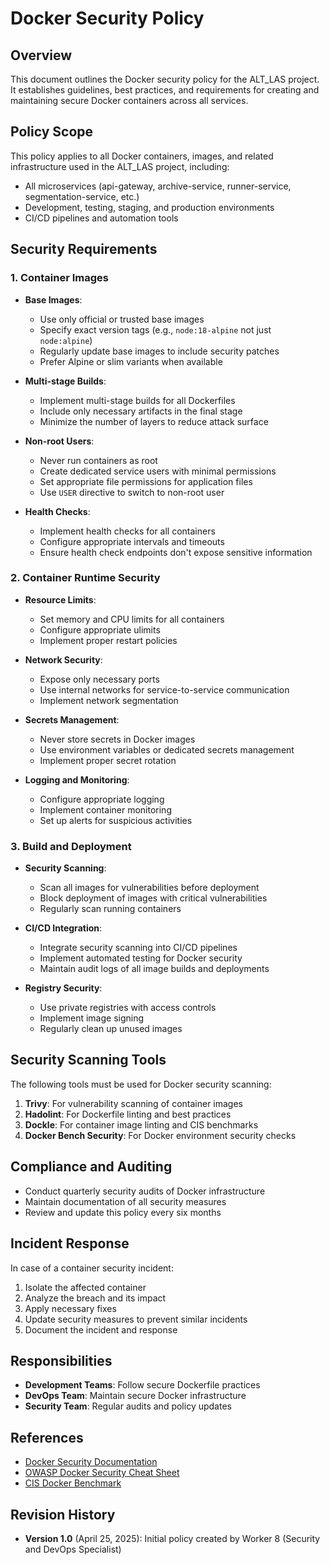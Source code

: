 # Docker Security Policy

## Overview
This document outlines the Docker security policy for the ALT_LAS project. It establishes guidelines, best practices, and requirements for creating and maintaining secure Docker containers across all services.

## Policy Scope
This policy applies to all Docker containers, images, and related infrastructure used in the ALT_LAS project, including:
- All microservices (api-gateway, archive-service, runner-service, segmentation-service, etc.)
- Development, testing, staging, and production environments
- CI/CD pipelines and automation tools

## Security Requirements

### 1. Container Images
- **Base Images**: 
  - Use only official or trusted base images
  - Specify exact version tags (e.g., `node:18-alpine` not just `node:alpine`)
  - Regularly update base images to include security patches
  - Prefer Alpine or slim variants when available

- **Multi-stage Builds**:
  - Implement multi-stage builds for all Dockerfiles
  - Include only necessary artifacts in the final stage
  - Minimize the number of layers to reduce attack surface

- **Non-root Users**:
  - Never run containers as root
  - Create dedicated service users with minimal permissions
  - Set appropriate file permissions for application files
  - Use `USER` directive to switch to non-root user

- **Health Checks**:
  - Implement health checks for all containers
  - Configure appropriate intervals and timeouts
  - Ensure health check endpoints don't expose sensitive information

### 2. Container Runtime Security
- **Resource Limits**:
  - Set memory and CPU limits for all containers
  - Configure appropriate ulimits
  - Implement proper restart policies

- **Network Security**:
  - Expose only necessary ports
  - Use internal networks for service-to-service communication
  - Implement network segmentation

- **Secrets Management**:
  - Never store secrets in Docker images
  - Use environment variables or dedicated secrets management
  - Implement proper secret rotation

- **Logging and Monitoring**:
  - Configure appropriate logging
  - Implement container monitoring
  - Set up alerts for suspicious activities

### 3. Build and Deployment
- **Security Scanning**:
  - Scan all images for vulnerabilities before deployment
  - Block deployment of images with critical vulnerabilities
  - Regularly scan running containers

- **CI/CD Integration**:
  - Integrate security scanning into CI/CD pipelines
  - Implement automated testing for Docker security
  - Maintain audit logs of all image builds and deployments

- **Registry Security**:
  - Use private registries with access controls
  - Implement image signing
  - Regularly clean up unused images

## Security Scanning Tools
The following tools must be used for Docker security scanning:

1. **Trivy**: For vulnerability scanning of container images
2. **Hadolint**: For Dockerfile linting and best practices
3. **Dockle**: For container image linting and CIS benchmarks
4. **Docker Bench Security**: For Docker environment security checks

## Compliance and Auditing
- Conduct quarterly security audits of Docker infrastructure
- Maintain documentation of all security measures
- Review and update this policy every six months

## Incident Response
In case of a container security incident:
1. Isolate the affected container
2. Analyze the breach and its impact
3. Apply necessary fixes
4. Update security measures to prevent similar incidents
5. Document the incident and response

## Responsibilities
- **Development Teams**: Follow secure Dockerfile practices
- **DevOps Team**: Maintain secure Docker infrastructure
- **Security Team**: Regular audits and policy updates

## References
- [Docker Security Documentation](https://docs.docker.com/engine/security/)
- [OWASP Docker Security Cheat Sheet](https://cheatsheetseries.owasp.org/cheatsheets/Docker_Security_Cheat_Sheet.html)
- [CIS Docker Benchmark](https://www.cisecurity.org/benchmark/docker)

## Revision History
- **Version 1.0** (April 25, 2025): Initial policy created by Worker 8 (Security and DevOps Specialist)
